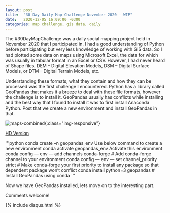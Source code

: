 ```yaml
---
layout: post
title:  "30 Day Daily Map Challenge November 2020 - WIP"
date:   2020-12-05 16:09:00 -0300
categories: map challenge, gis data, daily
---
```

The #30DayMapChallenge was a daily social mapping project held in November 2020 that I participated in. I had a good understanding of Python before participating but very less knowledge of working with GIS data. So I had plotted some data on maps using Microsoft Excel, the data for which was usually in tabular format in an Excel or CSV. However, I had never heard of Shape files, DEM – Digital Elevation Models, DSM – Digital Surface Models, or DTM – Digital Terrain Models, etc. 

Understanding these formats, what they contain and how they can be processed was the first challenge I encountered. Python has a library called GeoPandas that makes it a breeze to deal with these file formats, however the challenge is to install it. GeoPandas usually has conflicts while installing and the best way that I found to install it was to first install Anaconda Python. Post that we create a new environment and install GeoPandas in that. 

![maps-combined](/images/Challenges-and-Competitions/2020-11-Maps-Combined2.jpg){:class="img-responsive"}

[HD Version](/images/Challenges-and-Competitions/2020-11-Maps-Combined.png)

'''python
conda create –n geopandas_env  Use below command to create a new environment
conda activate geopandas_env  Activate this environment
conda config — env — add channels conda-forge  # Add conda-forge channel to your environment
conda config — env — set channel_priority strict  # Make conda-forge your first priority to install any package so that dependent package won’t conflict
conda install python=3 geopandas  # Install GeoPandas using conda
'''

Now we have GeoPandas installed, lets move on to the interesting part. 

Comments welcome!

{% include disqus.html %}
